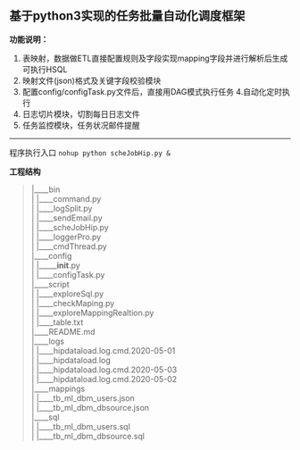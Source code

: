 ## 基于python3实现的任务批量自动化调度框架  

**功能说明：**
 1. 表映射，数据做ETL直接配置规则及字段实现mapping字段并进行解析后生成可执行HSQL
 2. 映射文件(json)格式及关键字段校验模块
 3. 配置config/configTask.py文件后，直接用DAG模式执行任务
 4.自动化定时执行 
 5. 日志切片模块，切割每日日志文件
 6. 任务监控模块，任务状况邮件提醒  

---

程序执行入口
`nohup python scheJobHip.py &`

**工程结构**
>|____bin  
| |____command.py  
| |____logSplit.py  
| |____sendEmail.py  
| |____scheJobHip.py  
| |____loggerPro.py  
| |____cmdThread.py  
|____config  
| |_______init__.py  
| |____configTask.py  
|____script  
| |____exploreSql.py  
| |____checkMaping.py  
| |____exploreMappingRealtion.py  
| |____table.txt  
|____README.md  
|____logs  
| |____hipdataload.log.cmd.2020-05-01  
| |____hipdataload.log  
| |____hipdataload.log.cmd.2020-05-03  
| |____hipdataload.log.cmd.2020-05-02  
|____mappings  
| |____tb_ml_dbm_users.json  
| |____tb_ml_dbm_dbsource.json  
|____sql  
| |____tb_ml_dbm_users.sql  
| |____tb_ml_dbm_dbsource.sql  
